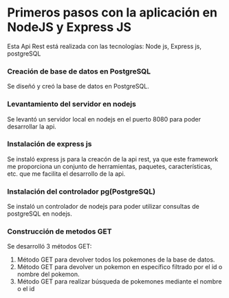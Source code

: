 # Primeros pasos con la aplicación en NodeJS y Express JS

Esta Api Rest está realizada con las tecnologías: Node js, Express js, postgreSQL

### Creación de base de datos en PostgreSQL

Se diseñó y creó la base de datos en PostgreSQL.

### Levantamiento del servidor en nodejs

Se levantó un servidor local en nodejs en el puerto 8080 para poder desarrollar la api.

### Instalación de express js

Se instaló express js para la creacón de la api rest, ya que este framework me proporciona un conjunto de herramientas, paquetes, características, etc. que me facilita el desarrollo de la api.

### Instalación del controlador pg(PostgreSQL)

Se instaló un controlador de nodejs para poder utilizar consultas de postgreSQL en nodejs.

### Construcción de metodos GET

Se desarrolló 3 métodos GET:

1. Método GET para devolver todos los pokemones de la base de datos.
2. Método GET para devolver un pokemon en específico filtrado por el id o nombre del pokemon.
3. Método GET para realizar búsqueda de pokemones mediante el nombre o el id
